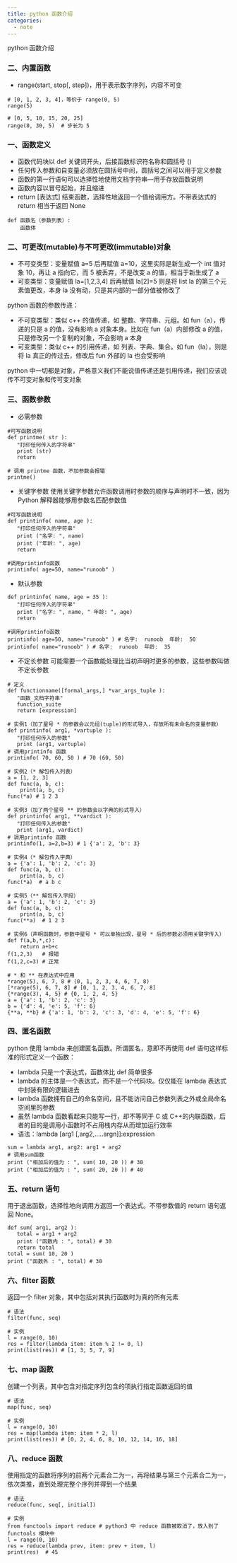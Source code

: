 ```yaml
---
title: python 函数介绍
categories:
  - note
---
```


python 函数介绍

<!--more-->

### 二、内置函数

- range(start, stop[, step])，用于表示数字序列，内容不可变

```
# [0, 1, 2, 3, 4]，等价于 range(0, 5)
range(5)

# [0, 5, 10, 15, 20, 25]
range(0, 30, 5)  # 步长为 5
```

### 一、函数定义

- 函数代码块以 def 关键词开头，后接函数标识符名称和圆括号 ()
- 任何传入参数和自变量必须放在圆括号中间，圆括号之间可以用于定义参数
- 函数的第一行语句可以选择性地使用文档字符串—用于存放函数说明
- 函数内容以冒号起始，并且缩进
- return [表达式] 结束函数，选择性地返回一个值给调用方。不带表达式的 return 相当于返回 None

```
def 函数名（参数列表）:
    函数体
```

### 二、可更改(mutable)与不可更改(immutable)对象

- 不可变类型：变量赋值 a=5 后再赋值 a=10，这里实际是新生成一个 int 值对象 10，再让 a 指向它，而 5 被丢弃，不是改变 a 的值，相当于新生成了 a
- 可变类型：变量赋值 la=[1,2,3,4] 后再赋值 la[2]=5 则是将 list la 的第三个元素值更改，本身 la 没有动，只是其内部的一部分值被修改了

python 函数的参数传递：

- 不可变类型：类似 c++ 的值传递，如 整数、字符串、元组。如 fun（a），传递的只是 a 的值，没有影响 a 对象本身。比如在 fun（a）内部修改 a 的值，只是修改另一个复制的对象，不会影响 a 本身
- 可变类型：类似 c++ 的引用传递，如 列表、字典、集合。如 fun（la），则是将 la 真正的传过去，修改后 fun 外部的 la 也会受影响

python 中一切都是对象，严格意义我们不能说值传递还是引用传递，我们应该说传不可变对象和传可变对象

### 三、函数参数

- 必需参数

```
#可写函数说明
def printme( str ):
   "打印任何传入的字符串"
   print (str)
   return

# 调用 printme 函数，不加参数会报错
printme()
```

- 关键字参数
  使用关键字参数允许函数调用时参数的顺序与声明时不一致，因为 Python 解释器能够用参数名匹配参数值

```
#可写函数说明
def printinfo( name, age ):
   "打印任何传入的字符串"
   print ("名字: ", name)
   print ("年龄: ", age)
   return

#调用printinfo函数
printinfo( age=50, name="runoob" )
```

- 默认参数

```
def printinfo( name, age = 35 ):
   "打印任何传入的字符串"
   print ("名字: ", name, " 年龄: ", age)
   return

#调用printinfo函数
printinfo( age=50, name="runoob" ) # 名字:  runoob  年龄:  50
printinfo( name="runoob" ) # 名字:  runoob  年龄:  35
```

- 不定长参数
  可能需要一个函数能处理比当初声明时更多的参数，这些参数叫做不定长参数

```
# 定义
def functionname([formal_args,] *var_args_tuple ):
   "函数_文档字符串"
   function_suite
   return [expression]

# 实例1（加了星号 * 的参数会以元组(tuple)的形式导入，存放所有未命名的变量参数）
def printinfo( arg1, *vartuple ):
   "打印任何传入的参数"
   print (arg1, vartuple)
# 调用printinfo 函数
printinfo( 70, 60, 50 ) # 70 (60, 50)

# 实例2（* 解包传入列表）
a = [1, 2, 3]
def func(a, b, c):
    print(a, b, c)
func(*a) # 1 2 3

# 实例3（加了两个星号 ** 的参数会以字典的形式导入）
def printinfo( arg1, **vardict ):
   "打印任何传入的参数"
   print (arg1, vardict)
# 调用printinfo 函数
printinfo(1, a=2,b=3) # 1 {'a': 2, 'b': 3}

# 实例4（* 解包传入字典）
a = {'a': 1, 'b': 2, 'c': 3}
def func(a, b, c):
    print(a, b, c)
func(*a)  # a b c

# 实例5（** 解包传入字段）
a = {'a': 1, 'b': 2, 'c': 3}
def func(a, b, c):
    print(a, b, c)
func(**a)  # 1 2 3

# 实例6（声明函数时，参数中星号 * 可以单独出现，星号 * 后的参数必须用关键字传入）
def f(a,b,*,c):
    return a+b+c
f(1,2,3)   # 报错
f(1,2,c=3) # 正常

# * 和 ** 在表达式中应用
*range(5), 6, 7, 8 # (0, 1, 2, 3, 4, 6, 7, 8)
[*range(5), 6, 7, 8] # [0, 1, 2, 3, 4, 6, 7, 8]
{*range(3), 4, 5} # {0, 1, 2, 4, 5}
a = {'a': 1, 'b': 2, 'c': 3}
b = {'d': 4, 'e': 5, 'f': 6}
{**a, **b} # {'a': 1, 'b': 2, 'c': 3, 'd': 4, 'e': 5, 'f': 6}
```

### 四、匿名函数

python 使用 lambda 来创建匿名函数。所谓匿名，意即不再使用 def 语句这样标准的形式定义一个函数：

- lambda 只是一个表达式，函数体比 def 简单很多
- lambda 的主体是一个表达式，而不是一个代码块。仅仅能在 lambda 表达式中封装有限的逻辑进去
- lambda 函数拥有自己的命名空间，且不能访问自己参数列表之外或全局命名空间里的参数
- 虽然 lambda 函数看起来只能写一行，却不等同于 C 或 C++的内联函数，后者的目的是调用小函数时不占用栈内存从而增加运行效率
- 语法：lambda [arg1 [,arg2,.....argn]]:expression

```
sum = lambda arg1, arg2: arg1 + arg2
# 调用sum函数
print ("相加后的值为 : ", sum( 10, 20 )) # 30
print ("相加后的值为 : ", sum( 20, 20 )) # 40
```

### 五、return 语句

用于退出函数，选择性地向调用方返回一个表达式。不带参数值的 return 语句返回 None。

```
def sum( arg1, arg2 ):
   total = arg1 + arg2
   print ("函数内 : ", total) # 30
   return total
total = sum( 10, 20 )
print ("函数外 : ", total) # 30
```

### 六、filter 函数

返回一个 filter 对象，其中包括对其执行函数时为真的所有元素

```
# 语法
filter(func, seq)

# 实例
l = range(0, 10)
res = filter(lambda item: item % 2 != 0, l)
print(list(res)) # [1, 3, 5, 7, 9]
```

### 七、map 函数

创建一个列表，其中包含对指定序列包含的项执行指定函数返回的值

```
# 语法
map(func, seq)

# 实例
l = range(0, 10)
res = map(lambda item: item * 2, l)
print(list(res)) # [0, 2, 4, 6, 8, 10, 12, 14, 16, 18]
```

### 八、reduce 函数

使用指定的函数将序列的前两个元素合二为一，再将结果与第三个元素合二为一，依次类推，直到处理完整个序列并得到一个结果

```
# 语法
reduce(func, seq[, initial])

# 实例
from functools import reduce # python3 中 reduce 函数被取消了，放入到了 functools 模块中
l = range(0, 10)
res = reduce(lambda prev, item: prev + item, l)
print(res)  # 45
```
